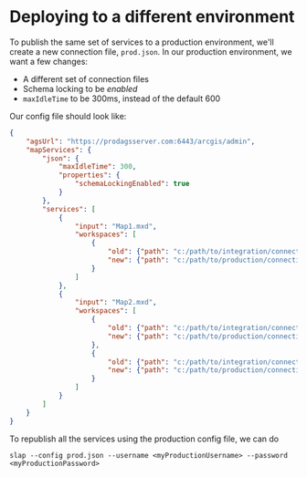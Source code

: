 # Deploying to a different environment

To publish the same set of services to a production environment, we'll create a new connection file, `prod.json`.  In our production environment, we want a few changes:

* A different set of connection files
* Schema locking to be *enabled*
* `maxIdleTime` to be 300ms, instead of the default 600

Our config file should look like:

``` json
{
    "agsUrl": "https://prodagsserver.com:6443/arcgis/admin",
    "mapServices": {
        "json": {
            "maxIdleTime": 300,
            "properties": {
                "schemaLockingEnabled": true
            }  
        },
        "services": [
            {
                "input": "Map1.mxd",
                "workspaces": [
                    {
                        "old": {"path": "c:/path/to/integration/connectionFile.sde"},
                        "new": {"path": "c:/path/to/production/connectionFile.sde"}
                    }
                ]
            },
            {
                "input": "Map2.mxd",
                "workspaces": [
                    {
                        "old": {"path": "c:/path/to/integration/connectionFile.sde"},
                        "new": {"path": "c:/path/to/production/connectionFile.sde"}
                    },
                    {
                        "old": {"path": "c:/path/to/integration/connectionFile2.sde"},
                        "new": {"path": "c:/path/to/production/connectionFile2.sde"}
                    }
                ]
            }
        ]
    }
}
```

To republish all the services using the production config file, we can do
```
slap --config prod.json --username <myProductionUsername> --password <myProductionPassword>
```
